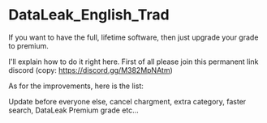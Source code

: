 # DataLeak_English_Trad
If you want to have the full, lifetime software, then just upgrade your grade to premium.

I'll explain how to do it right here. First of all please join this permanent link discord
(copy: https://discord.gg/M382MpNAtm)

As for the improvements, here is the list:

Update before everyone else, cancel chargment, extra category, faster search,
DataLeak Premium grade etc...

